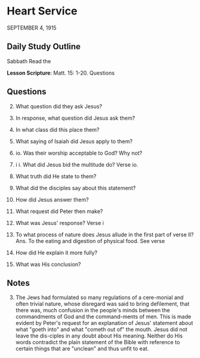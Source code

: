 # Heart Service
SEPTEMBER 4, 1915

## Daily Study Outline

Sabbath Read the

**Lesson Scripture**: Matt. 15: 1-20. Questions

## Questions

2. What question did they ask Jesus? 

3. In response, what question did Jesus ask them? 

8. In what class did this place them? 

9. What saying of Isaiah did Jesus apply to them? 

8. io. Was their worship acceptable to God? Why not? 

9. i i. What did Jesus bid the multitude do? Verse io.

12. What truth did He state to them? 

13. What did the disciples say about this statement? 

14. How did Jesus answer them? 

17. What request did Peter then make? 

18. What was Jesus' response? Verse i

19. To what process of nature does Jesus allude in the first part of verse II? Ans. To the eating and digestion of physical food. See verse

21. How did He explain it more fully? 

22. What was His conclusion? 

## Notes

3. The Jews had formulated so many regulations of a cere-monial and often trivial nature, whose disregard was said to bring defilement, that there was, much confusion in the people's minds between the commandments of God and the command-ments of men. This is made evident by Peter's request for an explanation of Jesus' statement about what "goeth into" and what "cometh out of" the mouth. Jesus did not leave the dis-ciples in any doubt about His meaning. Neither do His words contradict the plain statement of the Bible with reference to certain things that are "unclean" and thus unfit to eat.

